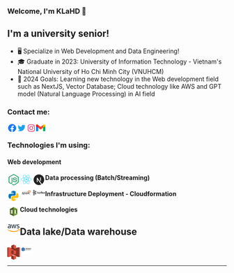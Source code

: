 ### Welcome, I'm KLaHD 👋

## I'm a university senior!

- 🖥️ Specialize in Web Development and Data Engineering!
- 🎓 Graduate in 2023: University of Information Technology - Vietnam's National University of Ho Chi Minh City (VNUHCM)
- 💯 2024 Goals: Learning new technology in the Web development field such as NextJS, Vector Database; Cloud technology like AWS and GPT model (Natural Language Processing) in AI field

### Contact me:

[<img align="left" alt="KLaHD | facebook" width="22px" src="./assets/facebook-circle-logo-24.png" />][facebook]
[<img align="left" alt="KLaHD | Twitter" width="22px" src="./assets/twitter-logo-24.png" />][twitter]
[<img align="left" alt="KLaHD | Instagram" width="22px" src="assets/instagram-logo-24.png" />][instagram]
[<img align="left" alt="KLaHD | Gmail" width="21px" src="assets/gmail.png" />][email]

<br />

### Technologies I'm using:

#### Web development

<img align="left" alt="NodeJS" width="29px" src="assets/icons8-nodejs-48.png" />
<img align="left" alt="ReactJS" width="29px" src="assets/react-logo-24.png" />
<img align="left" alt="NextJS" width="29px" src="assets/icons8-nextjs-48.png" />

#### Data processing (Batch/Streaming)

<img align="left" alt="Python" width="29px" src="assets/icons8-python.gif" />
<img align="left" alt="Apache Spark" width="29px" src="assets/apache_spark_logo_icon_170561.png" />
<img align="left" alt="Apache Kafka" width="29px" src="assets/apache_kafka_logo_icon_167866.png" />

#### Infrastructure Deployment - Cloudformation

<img align="left" alt="Cloudformation" width="29px" src="assets/copy.png" />

#### Cloud technologies

<img align="left" alt="AWS" width="29px" src="assets/icons8-amazon-web-services-48.png" />

## Data lake/Data warehouse

<img align="left" alt="S3" width="29px" src="assets/aws-s3.svg" />
<img align="left" alt="Redshift" width="29px" src="assets/Amazon-Redshift.svg" />

<br />
<br />

---

[facebook]: https://www.facebook.com/profile.php?id=100010304493276
[twitter]: https://twitter.com/LangHuynhDangK2
[instagram]: https://www.instagram.com/tkhoa882/
[email]: tkhoa882@gmail.com
